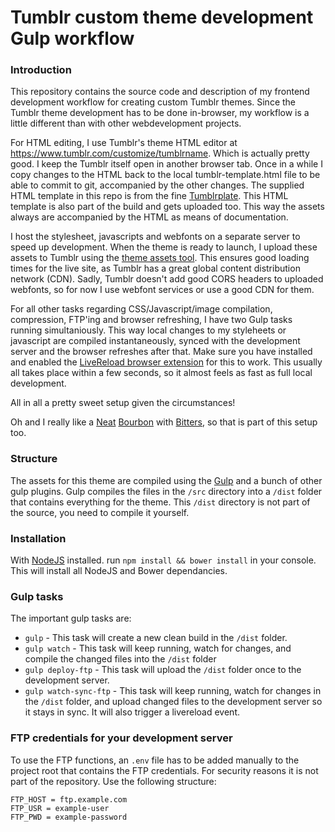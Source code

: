 # Tumblr custom theme development Gulp workflow

### Introduction

This repository contains the source code and description of my frontend development workflow for creating custom Tumblr themes. Since the Tumblr theme development has to be done in-browser, my workflow is a little different than with other webdevelopment projects.

For HTML editing, I use Tumblr's theme HTML editor at https://www.tumblr.com/customize/tumblrname. Which is actually pretty good. I keep the Tumblr itself open in another browser tab. Once in a while I copy changes to the HTML back to the local tumblr-template.html file to be able to commit to git, accompanied by the other changes. The supplied HTML template in this repo is from the fine [Tumblrplate](https://github.com/justalever/tumbleplate). This HTML template is also part of the build and gets uploaded too. This way the assets always are accompanied by the HTML as means of documentation.

I host the stylesheet, javascripts and webfonts on a separate server to speed up development. When the theme is ready to launch, I upload these assets to Tumblr using the [theme assets tool](http://developers.tumblr.com/post/66702077097/hey-there-cool-theme-developers-we-added-a). This ensures good loading times for the live site, as Tumblr has a great global content distribution network (CDN). Sadly, Tumblr doesn't add good CORS headers to uploaded webfonts, so for now I use webfont services or use a good CDN for them.

For all other tasks regarding CSS/Javascript/image compilation, compression, FTP'ing and browser refreshing, I have two Gulp tasks running simultaniously. This way local changes to my styleheets or javascript are compiled instantaneously, synced with the development server and the browser refreshes after that. Make sure you have installed and enabled the [LiveReload browser extension](https://chrome.google.com/webstore/detail/livereload/jnihajbhpnppcggbcgedagnkighmdlei/reviews) for this to work. This usually all takes place within a few seconds, so it almost feels as fast as full local development.

All in all a pretty sweet setup given the circumstances!

Oh and I really like a [Neat](http://neat.bourbon.io) [Bourbon](http://bourbon.io) with [Bitters](http://bitters.bourbon.io), so that is part of this setup too.

### Structure

The assets for this theme are compiled using the [Gulp](http://gulpjs.com/) and a bunch of other gulp plugins. Gulp compiles the files in the `/src` directory into a `/dist` folder that contains everything for the theme. This `/dist` directory is not part of the source, you need to compile it yourself.

### Installation

With [NodeJS](https://nodejs.org) installed. run `npm install && bower install` in your console. This will install all NodeJS and Bower dependancies.

### Gulp tasks

The important gulp tasks are:

- `gulp` - This task will create a new clean build in the `/dist` folder.
- `gulp watch` - This task will keep running, watch for changes, and compile the changed files into the `/dist` folder
- `gulp deploy-ftp` - This task will upload the `/dist` folder once to the development server.
- `gulp watch-sync-ftp` - This task will keep running, watch for changes in the `/dist` folder, and upload changed files to the development server so it stays in sync. It will also trigger a livereload event.

### FTP credentials for your development server

To use the FTP functions, an `.env` file has to be added manually to the project root that contains the FTP credentials. For security reasons it is not part of the repository. Use the following structure:

    FTP_HOST = ftp.example.com
    FTP_USR = example-user
    FTP_PWD = example-password
